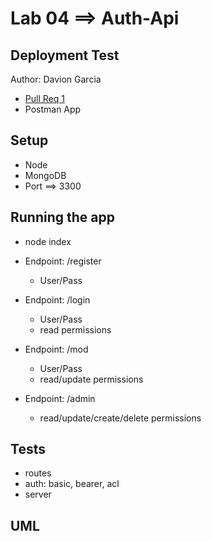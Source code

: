 # Lab 04 ==> Auth-Api

## Deployment Test

Author: Davion Garcia

- [Pull Req 1](https://github.com/Vektur/auth-api/pull/1)
- Postman App

## Setup
- Node
- MongoDB
- Port ==> 3300

## Running the app

- node index
- Endpoint: /register
    - User/Pass

- Endpoint: /login
    - User/Pass
    - read permissions

- Endpoint: /mod
    - User/Pass
    - read/update permissions

- Endpoint: /admin
    - read/update/create/delete permissions



## Tests

- routes
- auth: basic, bearer, acl
- server

## UML
